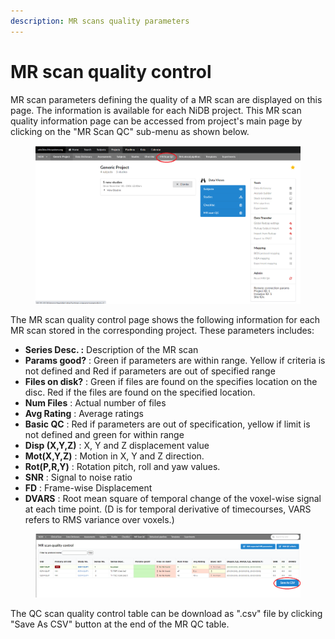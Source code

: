 ```yaml
---
description: MR scans quality parameters
---
```


# MR scan quality control

MR scan parameters defining the quality of a MR scan are displayed on this page. The information is available for each NiDB project. This MR scan quality information page can be accessed from project's main page by clicking on the "MR Scan QC" sub-menu as shown below.

<figure><img src="../../.gitbook/assets/MRScanQC1.png" alt=""><figcaption></figcaption></figure>

The MR scan quality control page shows the following information for each MR scan stored in the corresponding project. These parameters includes:

* **Series Desc. :** Description of the MR scan
* **Params good?** :  Green if parameters are within range. Yellow if criteria is not defined and Red if parameters are out of specified range
* **Files on disk?** : Green if files are found on the specifies location on the disc. Red if the files are found on the specified location.
* **Num Files** : Actual number of files&#x20;
* **Avg Rating** : Average ratings
* **Basic QC** : Red if parameters are out of specification, yellow if limit is not defined and green for within range
* **Disp (X,Y,Z)** : X, Y and Z displacement value
* **Mot(X,Y,Z)** : Motion in X, Y and Z direction.
* **Rot(P,R,Y)** : Rotation pitch, roll and yaw values.
* **SNR** : Signal to noise ratio
* **FD** : Frame-wise Displacement
* **DVARS** : Root mean square of temporal change of the voxel-wise signal at each time point. (D is for temporal derivative of timecourses, VARS refers to RMS variance over voxels.)&#x20;

<figure><img src="../../.gitbook/assets/MRScanQCPage.png" alt=""><figcaption></figcaption></figure>

The QC scan quality control table can be download as ".csv" file by clicking "Save As CSV" button at the end of the MR QC table.&#x20;
